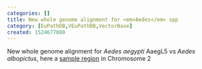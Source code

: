 ```yaml
---
categories: []
title: New whole genome alignment for <em>Aedes</em> spp
category: [EuPathDB,VEuPathDB,VectorBase]
created: 1524677080
---
```

New whole genome alignment for <em>Aedes aegypti</em> AaegL5 vs <em>Aedes albopictus</em>, here a <a href="https://www.vectorbase.org/Aedes_aegypti_lvpagwg/Location/Compara_Alignments/Image?align=9432;db=core;r=2:386593886-386678859">sample region</a> in Chromosome 2 

